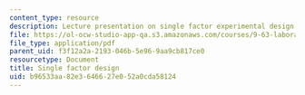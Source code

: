 ```yaml
---
content_type: resource
description: Lecture presentation on single factor experimental design.
file: https://ol-ocw-studio-app-qa.s3.amazonaws.com/courses/9-63-laboratory-in-visual-cognition-fall-2009/b96533aa82e3646627e052a0cda58124_MIT9_63F09_lec02.pdf
file_type: application/pdf
parent_uid: f3f12a2a-2193-046b-5e96-9aa9cb817ce0
resourcetype: Document
title: Single factor design
uid: b96533aa-82e3-6466-27e0-52a0cda58124
---
```

